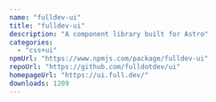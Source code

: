 ```yaml
---
name: "fulldev-ui"
title: "fulldev-ui"
description: "A component library built for Astro"
categories:
  - "css+ui"
npmUrl: "https://www.npmjs.com/package/fulldev-ui"
repoUrl: "https://github.com/fulldotdev/ui"
homepageUrl: "https://ui.full.dev/"
downloads: 1209
---
```


